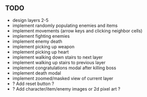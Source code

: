 TODO
----
- design layers 2-5
- implement randomly populating enemies and items
- implement movements (arrow keys and clicking neighbor cells)
- implement fighting enemies
- implement enemy death
- implement picking up weapon
- implement picking up heart
- implement walking down stairs to next layer
- implement walking up stairs to previous layer
- implement congratulations modal after killing boss
- implement death modal
- implement zoomed/masked view of current layer
- ? Add reset button ?
- ? Add character/item/enemy images or 2d pixel art ?
